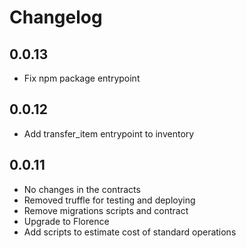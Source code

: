 # Changelog

## 0.0.13

-   Fix npm package entrypoint 

## 0.0.12

-   Add transfer_item entrypoint to inventory

## 0.0.11

-   No changes in the contracts
-   Removed truffle for testing and deploying
-   Remove migrations scripts and contract
-   Upgrade to Florence
-   Add scripts to estimate cost of standard operations
